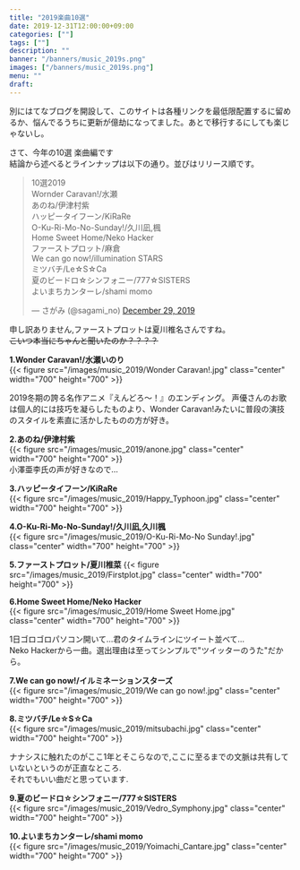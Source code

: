 ```yaml
---
title: "2019楽曲10選"
date: 2019-12-31T12:00:00+09:00
categories: [""]
tags: [""]
description: ""
banner: "/banners/music_2019s.png"
images: ["/banners/music_2019s.png"]
menu: ""
draft:
---
```

別にはてなブログを開設して、このサイトは各種リンクを最低限配置するに留めるか、悩んでるうちに更新が億劫になってました。あとで移行するにしても楽じゃないし。  

さて、今年の10選 楽曲編です  
結論から述べるとラインナップは以下の通り。並びはリリース順です。  
<!--more-->
<blockquote class="twitter-tweet"><p lang="ja" dir="ltr">10選2019<br>Wornder Caravan!/水瀬<br>あのね/伊津村紫<br>ハッピータイフーン/KiRaRe<br>O-Ku-Ri-Mo-No-Sunday!/久川凪,楓<br>Home Sweet Home/Neko Hacker<br>ファーストプロット/麻倉<br>We can go now!/illumination STARS<br>ミツバチ/Le☆S☆Ca<br>夏のビードロ☆シンフォニー/777☆SISTERS<br>よいまちカンターレ/shami momo</p>&mdash; さがみ (@sagami_no) <a href="https://twitter.com/sagami_no/status/1211287550309982209?ref_src=twsrc%5Etfw">December 29, 2019</a></blockquote> <script async src="https://platform.twitter.com/widgets.js" charset="utf-8"></script>

申し訳ありません,ファーストプロットは夏川椎名さんですね。  
~~こいつ本当にちゃんと聞いたのか？？？？~~


**1.Wonder Caravan!/水瀬いのり**  
{{< figure src="/images/music_2019/Wonder Caravan!.jpg"  class="center" width="700" height="700" >}}  
<!-->
2019冬期の誇る名作アニメ『えんどろ～！』のエンディング。  
声優さんのお歌は個人的には技巧を凝らしたものより、Wonder Caravan!みたいに普段の演技のスタイルを素直に活かしたものの方が好き。
<!-->

**2.あのね/伊津村紫**  
{{< figure src="/images/music_2019/anone.jpg"  class="center" width="700" height="700" >}}  
小澤亜李氏の声が好きなので…

**3.ハッピータイフーン/KiRaRe**  
{{< figure src="/images/music_2019/Happy_Typhoon.jpg"  class="center" width="700" height="700" >}}  


**4.O-Ku-Ri-Mo-No-Sunday!/久川凪,久川楓**  
{{< figure src="/images/music_2019/O-Ku-Ri-Mo-No Sunday!.jpg"  class="center" width="700" height="700" >}}  


**5.ファーストプロット/夏川椎菜**
{{< figure src="/images/music_2019/Firstplot.jpg"  class="center" width="700" height="700" >}}  


**6.Home Sweet Home/Neko Hacker**  
{{< figure src="/images/music_2019/Home Sweet Home.jpg"  class="center" width="700" height="700" >}}  

1日ゴロゴロパソコン開いて…君のタイムラインにツイート並べて…  
Neko Hackerから一曲。選出理由は至ってシンプルで"ツイッターのうた"だから。  


**7.We can go now!/イルミネーションスターズ**  
{{< figure src="/images/music_2019/We can go now!.jpg"  class="center" width="700" height="700" >}}  

**8.ミツバチ/Le☆S☆Ca**  
{{< figure src="/images/music_2019/mitsubachi.jpg"  class="center" width="700" height="700" >}}  

ナナシスに触れたのがここ1年とそこらなので,ここに至るまでの文脈は共有していないというのが正直なところ.  
それでもいい曲だと思っています.  

**9.夏のビードロ☆シンフォニー/777☆SISTERS**  
{{< figure src="/images/music_2019/Vedro_Symphony.jpg"  class="center" width="700" height="700" >}}  


**10.よいまちカンターレ/shami momo**  
{{< figure src="/images/music_2019/Yoimachi_Cantare.jpg"  class="center" width="700" height="700" >}}  
